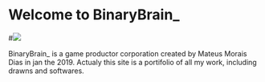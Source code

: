 # Welcome to BinaryBrain_

#<img src="https://github.com/PixetBits/pixetbits.github.io/edit/master/Logo.png">

BinaryBrain_ is a game productor corporation created by Mateus Morais Dias in jan the 2019.
Actualy this site is a portifolio of all my work, including drawns and softwares.
